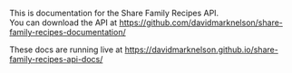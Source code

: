 This is documentation for the Share Family Recipes API.  
You can download the API at https://github.com/davidmarknelson/share-family-recipes-documentation/  

These docs are running live at https://davidmarknelson.github.io/share-family-recipes-api-docs/